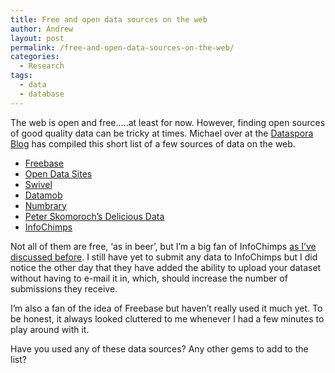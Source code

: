 ```yaml
---
title: Free and open data sources on the web
author: Andrew
layout: post
permalink: /free-and-open-data-sources-on-the-web/
categories:
  - Research
tags:
  - data
  - database
---
```

The web is open and free&#8230;..at least for now. However, finding open sources of good quality data can be tricky at times. Michael over at the [Dataspora Blog][1] has compiled this short list of a few sources of data on the web.

  * [ Freebase][2]
  * [ Open Data Sites][3]
  * [ Swivel][4]
  * [ Datamob][5]
  * [ Numbrary][6]
  * [ Peter Skomoroch&#8217;s Delicious Data][7]
  * [ InfoChimps][8]

Not all of them are free, &#8216;as in beer&#8217;, but I&#8217;m a big fan of InfoChimps <a href="http://www.andrewdyck.com/infochimps-centralizes-data-and-improves-market-for-datasets/" target="_self">as I&#8217;ve discussed before</a>. I still have yet to submit any data to InfoChimps but I did notice the other day that they have added the ability to upload your dataset without having to e-mail it in, which, should increase the number of submissions they receive.

I&#8217;m also a fan of the idea of Freebase but haven&#8217;t really used it much yet. To be honest, it always looked cluttered to me whenever I had a few minutes to play around with it.

Have you used any of these data sources? Any other gems to add to the list?

 [1]: http://dataspora.com/blog/
 [2]: http://www.freebase.com/
 [3]: http://www.readwriteweb.com/archives/where_to_find_open_data_on_the.php
 [4]: http://www.swivel.com/
 [5]: http://www.datamob.com/
 [6]: http://numbrary.com/
 [7]: http://del.icio.us/pskomoroch/dataset
 [8]: http://infochimps.org/